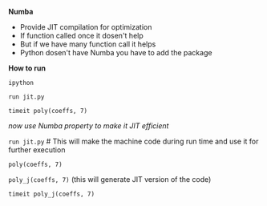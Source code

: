 **Numba**

- Provide JIT compilation for optimization 
- If function called once it dosen't help 
- But if we have many function call it helps
- Python dosen't have Numba you have to add the package 


**How to run**

`ipython`

`run jit.py`

`timeit poly(coeffs, 7)`

*now use Numba property to make it JIT efficient*

`run jit.py` # This will make the machine code during run time and use it for further execution 

`poly(coeffs, 7)`

`poly_j(coeffs, 7)` (this will generate JIT version of the code)

`timeit poly_j(coeffs, 7)`
